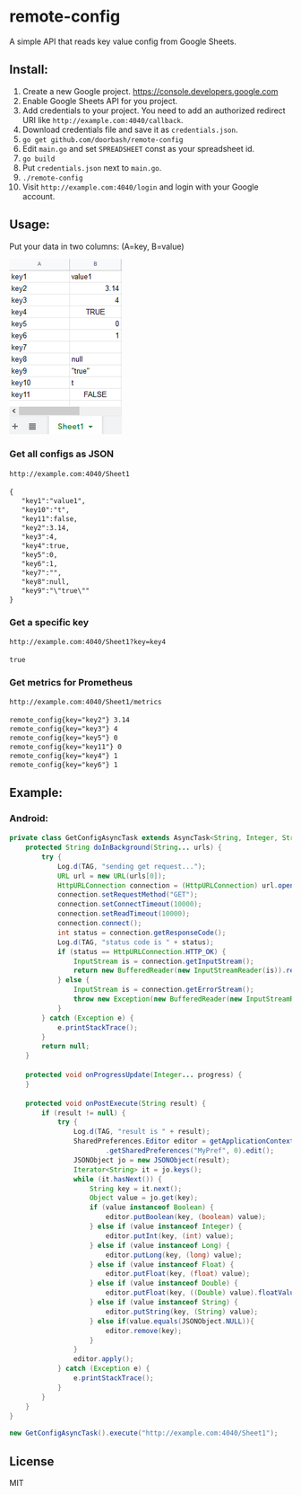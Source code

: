 # remote-config
A simple API that reads key value config from Google Sheets.

## Install:

1. Create a new Google project. https://console.developers.google.com
2. Enable Google Sheets API for you project.
3. Add credentials to your project.
    You need to add an authorized redirect URI like `http://example.com:4040/callback`.
4. Download credentials file and save it as `credentials.json`.
5. `go get github.com/doorbash/remote-config`
6. Edit `main.go` and set `SPREADSHEET` const as your spreadsheet id.
7. `go build`
8. Put `credentials.json` next to `main.go`.
9. `./remote-config`
10. Visit `http://example.com:4040/login` and login with your Google account.

## Usage:

Put your data in two columns: (A=key, B=value)

<img src="https://github.com/doorbash/remote-config/blob/master/screenshot.png?raw=true" />

### Get all configs as JSON

```
http://example.com:4040/Sheet1

{
   "key1":"value1",
   "key10":"t",
   "key11":false,
   "key2":3.14,
   "key3":4,
   "key4":true,
   "key5":0,
   "key6":1,
   "key7":"",
   "key8":null,
   "key9":"\"true\""
}
```

### Get a specific key

```
http://example.com:4040/Sheet1?key=key4

true
```

### Get metrics for Prometheus

```
http://example.com:4040/Sheet1/metrics

remote_config{key="key2"} 3.14
remote_config{key="key3"} 4
remote_config{key="key5"} 0
remote_config{key="key11"} 0
remote_config{key="key4"} 1
remote_config{key="key6"} 1
```

## Example:

### Android:

```java
private class GetConfigAsyncTask extends AsyncTask<String, Integer, String> {
    protected String doInBackground(String... urls) {
        try {
            Log.d(TAG, "sending get request...");
            URL url = new URL(urls[0]);
            HttpURLConnection connection = (HttpURLConnection) url.openConnection();
            connection.setRequestMethod("GET");
            connection.setConnectTimeout(10000);
            connection.setReadTimeout(10000);
            connection.connect();
            int status = connection.getResponseCode();
            Log.d(TAG, "status code is " + status);
            if (status == HttpURLConnection.HTTP_OK) {
                InputStream is = connection.getInputStream();
                return new BufferedReader(new InputStreamReader(is)).readLine();
            } else {
                InputStream is = connection.getErrorStream();
                throw new Exception(new BufferedReader(new InputStreamReader(is)).readLine());
            }
        } catch (Exception e) {
            e.printStackTrace();
        }
        return null;
    }

    protected void onProgressUpdate(Integer... progress) {
    }

    protected void onPostExecute(String result) {
        if (result != null) {
            try {
                Log.d(TAG, "result is " + result);
                SharedPreferences.Editor editor = getApplicationContext()
                        .getSharedPreferences("MyPref", 0).edit();
                JSONObject jo = new JSONObject(result);
                Iterator<String> it = jo.keys();
                while (it.hasNext()) {
                    String key = it.next();
                    Object value = jo.get(key);
                    if (value instanceof Boolean) {
                        editor.putBoolean(key, (boolean) value);
                    } else if (value instanceof Integer) {
                        editor.putInt(key, (int) value);
                    } else if (value instanceof Long) {
                        editor.putLong(key, (long) value);
                    } else if (value instanceof Float) {
                        editor.putFloat(key, (float) value);
                    } else if (value instanceof Double) {
                        editor.putFloat(key, ((Double) value).floatValue());
                    } else if (value instanceof String) {
                        editor.putString(key, (String) value);
                    } else if(value.equals(JSONObject.NULL)){
                        editor.remove(key);
                    }
                }
                editor.apply();
            } catch (Exception e) {
                e.printStackTrace();
            }
        }
    }
}
```

```java
new GetConfigAsyncTask().execute("http://example.com:4040/Sheet1");
```

## License

MIT